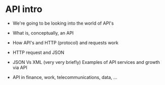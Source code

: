 # API intro
- We're going to be looking into the world of API's


- What is, conceptually, an API
- How API's and HTTP (protocol) and requests work
- HTTP request and JSON
- JSON Vs XML (very very briefly)
Examples of API services and growth via API
- API in finance, work, telecommunications, data, ...